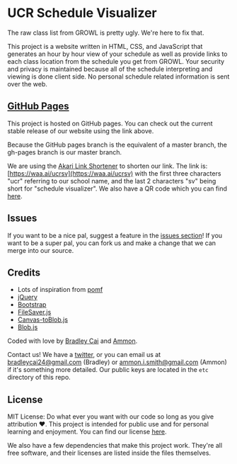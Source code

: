 UCR Schedule Visualizer
=======================

The raw class list from GROWL is pretty ugly. We're here to fix that.

This project is a website written in HTML, CSS, and JavaScript that generates an
hour by hour view of your schedule as well as provide links to each class location
from the schedule you get from GROWL. Your security and privacy is maintained because
all of the schedule interpreting and viewing is done client side. No personal schedule
related information is sent over the web.

[GitHub Pages](http://bradleycai.github.io/ucr-schedule-visualizer/)
--------------------------------------------------------

This project is hosted on GitHub pages. You can check out the current stable release
of our website using the link above.

Because the GitHub pages branch is the equivalent of a master branch, the gh-pages
branch is our master branch.

We are using the [Akari Link Shortener](https://waa.ai/) to shorten our link. The link is: [https://waa.ai/ucrsv](https://waa.ai/ucrsv) with the
first three characters "ucr" referring to our school name, and the last 2 characters "sv" being short for "schedule visualizer". We also have a QR code
which you can find [here](http://bradleycai.github.io/ucr-schedule-visualizer/img/WAAAI-QR.png).

Issues
------

If you want to be a nice pal, suggest a feature in the [issues section](https://github.com/BradleyCai/ucr-schedule-visualizer/issues)! If you want to be a super pal, you can fork us and make a change that we can merge into our source.

Credits
-------

<ul>
  <li>Lots of inspiration from <a href="https://github.com/nokonoko/Pomf">pomf</a></li>
  <li><a href="https://jquery.com/">jQuery</a></li>
  <li><a href="http://getbootstrap.com/">Bootstrap</a></li>
  <li><a href="https://github.com/eligrey/FileSaver.js/">FileSaver.js</a></li>
  <li><a href="https://github.com/eligrey/canvas-toBlob.js">Canvas-toBlob.js</a></li>
  <li><a href="https://github.com/eligrey/Blob.js">Blob.js</a></l>
</ul>

Coded with love by [Bradley Cai](https://github.com/BradleyCai) and [Ammon](https://github.com/ammongit).

Contact us! We have a [twitter](https://twitter.com/UCR_Visualizer), or you can email us at [bradleycai24@gmail.com](mailto:bradleycai24@gmail.com) (Bradley) or [ammon.i.smith@gmail.com](mailto:ammon.i.smith@gmail.com) (Ammon) if it's something more
detailed. Our public keys are located in the `etc` directory of this repo.

License
-------

MIT License: Do what ever you want with our code so long as you give attribution :heart:. This project is intended for public use and for personal learning and enjoyment. You can find our license [here](https://github.com/BradleyCai/ucr-schedule-visualizer/blob/gh-pages/LICENSE.md).

We also have a few dependencies that make this project work. They're all free software,
and their licenses are listed inside the files themselves.
